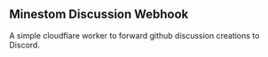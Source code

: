 ## Minestom Discussion Webhook

A simple cloudflare worker to forward github discussion creations to Discord.
